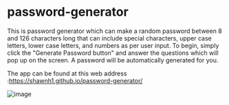 # password-generator
This is password generator which can make a random password between 8 and 126 characters long that can include special characters, upper case letters, lower case letters, and numbers as per user input.
To begin, simply click the "Generate Password button" and answer the questions which will pop up on the screen.  A password will be automatically generated for you.

The app can be found at this web address :https://shawnh1.github.io/password-generator/

![image](https://user-images.githubusercontent.com/88810406/134089647-609193a0-0fdd-4a57-8555-80918983dc0a.png)
